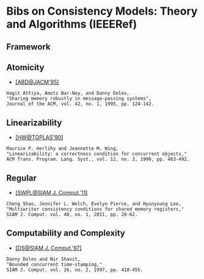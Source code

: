 # Bibs on Consistency Models: Theory and Algorithms (IEEERef)

## Framework

## Atomicity

- [[ABD@JACM'95]](http://dl.acm.org/citation.cfm?id=200869)
```
Hagit Attiya, Amotz Bar-Noy, and Danny Dolev,
"Sharing memory robustly in message-passing systems", 
Journal of the ACM, vol. 42, no. 1, 1995, pp. 124-142.
```

## Linearizability
- [[HW@TOPLAS'90]](http://dl.acm.org/citation.cfm?id=78972)
```
Maurice P. Herlihy and Jeannette M. Wing, 
"Linearizability: a correctness condition for concurrent objects," 
ACM Trans. Program. Lang. Syst., vol. 12, no. 3, 1990, pp. 463-492.
```

## Regular

- [[SWPL@SIAM J. Comput.'11]](http://dl.acm.org/citation.cfm?id=2078669)
```
Cheng Shao, Jennifer L. Welch, Evelyn Pierce, and Hyunyoung Lee,
"Multiwriter consistency conditions for shared memory registers,"
SIAM J. Comput. vol. 40, no. 1, 2011, pp. 28-62. 
```

## Computability and Complexity

- [[DS@SIAM J. Comput.'97]](http://dl.acm.org/citation.cfm?id=249364.249372)
```
Danny Dolev and Nir Shavit,
"Bounded concurrent time-stamping,"
SIAM J. Comput. vol. 26, no. 2, 1997, pp. 418-455.
```

